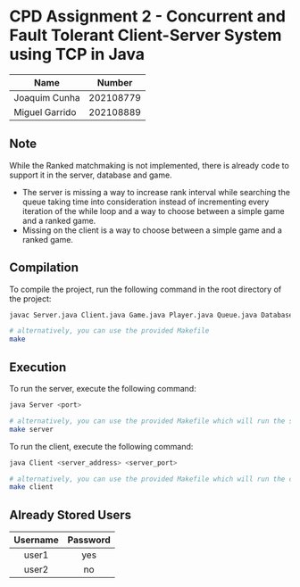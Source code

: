 # CPD Assignment 2 - Concurrent and Fault Tolerant Client-Server System using TCP in Java

| Name             | Number    |
|------------------|-----------|
| Joaquim Cunha    | 202108779 |
| Miguel Garrido   | 202108889 |

## Note

While the Ranked matchmaking is not implemented, there is already code to support it in the server, database and game.

- The server is missing a way to increase rank interval while searching the queue taking time into consideration instead of incrementing every iteration of the while loop and a way to choose between a simple game and a ranked game.
- Missing on the client is a way to choose between a simple game and a ranked game.

## Compilation

To compile the project, run the following command in the root directory of the project:

```bash
javac Server.java Client.java Game.java Player.java Queue.java Database.java SocketUtils.java

# alternatively, you can use the provided Makefile
make
```

## Execution

To run the server, execute the following command:

```bash
java Server <port>

# alternatively, you can use the provided Makefile which will run the server on port 8080
make server
```

To run the client, execute the following command:

```bash
java Client <server_address> <server_port>

# alternatively, you can use the provided Makefile which will run the client on localhost:8080
make client
```

## Already Stored Users

| Username | Password |
|:--------:|:--------:|
| user1    | yes      |
| user2    | no       |
